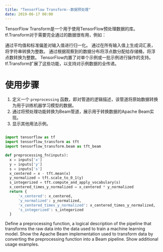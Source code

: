 ```yaml
---
title: "TensorFlow Transform--数据预处理"
date: 2019-06-17 00:00
---
```


TensorFlow Transform是一个用于使用TensorFlow预处理数据的库。 tf.Transform对于需要完全通过的数据很有用，例如：

通过平均值和标准偏差对输入值进行归一化。
通过在所有输入值上生成词汇表，将字符串转换为整数。
通过根据观察到的数据分布将浮点数分配给存储桶，将浮点数转换为整数。
TensorFlow内置了对单个示例或一批示例进行操作的支持。tf.Transform扩展了这些功能，以支持对示例数据的全传递。

# 使用步骤 

1. 定义一个 `preprocessing` 函数，即对管道的逻辑描述，该管道将原始数据转换为用于训练机器学习模型的数据。
2. 通过将预处理功能转换为Beam管道，展示用于转换数据的Apache Beam实现。
3. 显示其他用法示例。

```python

import tensorflow as tf
import tensorflow_transform as tft
import tensorflow_transform.beam as tft_beam

def preprocessing_fn(inputs):
  x = inputs['x']
  y = inputs['y']
  s = inputs['s']
  x_centered = x - tft.mean(x)
  y_normalized = tft.scale_to_0_1(y)
  s_integerized = tft.compute_and_apply_vocabulary(s)
  x_centered_times_y_normalized = x_centered * y_normalized
  return {
      'x_centered': x_centered,
      'y_normalized': y_normalized,
      'x_centered_times_y_normalized': x_centered_times_y_normalized,
      's_integerized': s_integerized
  }
  ```



Define a preprocessing function, a logical description of the pipeline that transforms the raw data into the data used to train a machine learning model.
Show the Apache Beam implementation used to transform data by converting the preprocessing function into a Beam pipeline.
Show additional usage examples.